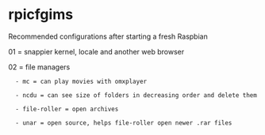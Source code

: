 # rpicfgims
Recommended configurations after starting a fresh Raspbian

01 = snappier kernel, locale and another web browser

02 = file managers

      - mc = can play movies with omxplayer
      
      - ncdu = can see size of folders in decreasing order and delete them

      - file-roller = open archives
      
      - unar = open source, helps file-roller open newer .rar files
